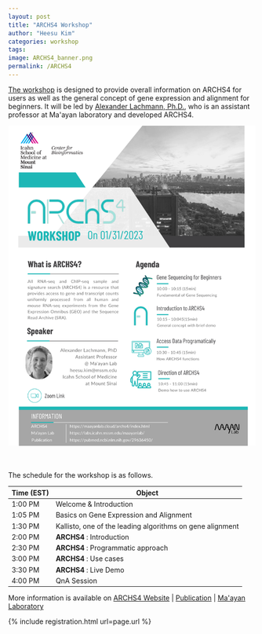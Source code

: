 ```yaml
---
layout: post
title: "ARCHS4 Workshop"
author: "Heesu Kim"
categories: workshop
tags: 
image: ARCHS4_banner.png
permalink: /ARCHS4
---
```


[The workshop](https://maayanlab.github.io/Workshop.io/ARCHS4) is designed to provide overall information on ARCHS4 for users as well as the general concept of gene expression and alignment for beginners. It will be led by [Alexander Lachmann, Ph.D.](https://profiles.mountsinai.org/alexander-lachmann), who is an assistant professor at Ma'ayan laboratory and developed ARCHS4. 


[![ARCHS4 flyer](./assets/images/ARCHS4_draft.png)](https://maayanlab.cloud/archs4/)

<br><br>
The schedule for the workshop is as follows. <br>

Time (EST) | Object  
----- | ------------------
1:00 PM  | Welcome & Introduction
1:05 PM  | Basics on Gene Expression and Alignment
1:30 PM  | Kallisto, one of the leading algorithms on gene alignment
2:00 PM  | **ARCHS4** : Introduction
2:30 PM  | **ARCHS4** : Programmatic approach
3:00 PM  | **ARCHS4** : Use cases
3:30 PM  | **ARCHS4** : Live Demo
4:00 PM  | QnA Session


 More information is available on
[ARCHS4 Website](https://maayanlab.cloud/archs4/) | [Publication](https://pubmed.ncbi.nlm.nih.gov/29636450/) | [Ma'ayan Laboratory](https://labs.icahn.mssm.edu/maayanlab/)


{% include registration.html url=page.url %}
